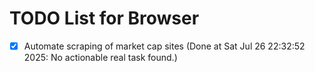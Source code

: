 # TODO List for Browser

- [x] Automate scraping of market cap sites  (Done at Sat Jul 26 22:32:52 2025: No actionable real task found.)